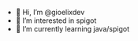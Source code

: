 - 👋 Hi, I’m @gioelixdev
- 👀 I’m interested in spigot
- 🌱 I’m currently learning java/spigot


<!---
gioelixdev/gioelixdev is a ✨ special ✨ repository because its `README.md` (this file) appears on your GitHub profile.
You can click the Preview link to take a look at your changes.
--->
